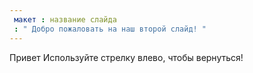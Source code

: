 ```yaml
---
 макет : название слайда
 : " Добро пожаловать на наш второй слайд! "
---
```

Привет
Используйте стрелку влево, чтобы вернуться!
